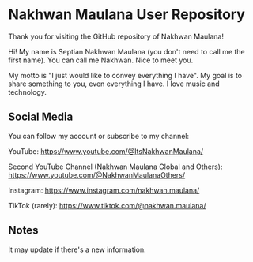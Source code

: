 # Nakhwan Maulana User Repository

Thank you for visiting the GitHub repository of Nakhwan Maulana!

Hi! My name is Septian Nakhwan Maulana (you don't need to call me the first name). You can call me Nakhwan. Nice to meet you.

My motto is "I just would like to convey everything I have". My goal is to share something to you, even everything I have. I love music and technology.

## Social Media
You can follow my account or subscribe to my channel:

YouTube: https://www.youtube.com/@ItsNakhwanMaulana/

Second YouTube Channel (Nakhwan Maulana Global and Others): https://www.youtube.com/@NakhwanMaulanaOthers/

Instagram: https://www.instagram.com/nakhwan.maulana/

TikTok (rarely): https://www.tiktok.com/@nakhwan.maulana/

## Notes

It may update if there's a new information.
